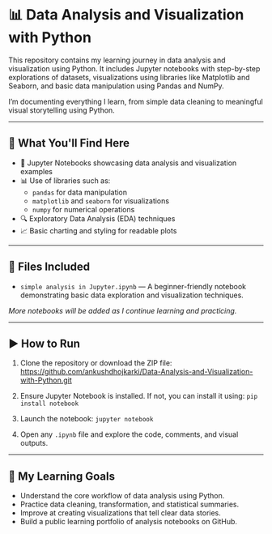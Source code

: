 # 📊 Data Analysis and Visualization with Python

This repository contains my learning journey in data analysis and visualization using Python. It includes Jupyter notebooks with step-by-step explorations of datasets, visualizations using libraries like Matplotlib and Seaborn, and basic data manipulation using Pandas and NumPy.

I’m documenting everything I learn, from simple data cleaning to meaningful visual storytelling using Python.

---

## 📌 What You'll Find Here

- 📂 Jupyter Notebooks showcasing data analysis and visualization examples
- 📊 Use of libraries such as:
  - `pandas` for data manipulation
  - `matplotlib` and `seaborn` for visualizations
  - `numpy` for numerical operations
- 🔍 Exploratory Data Analysis (EDA) techniques
- 📈 Basic charting and styling for readable plots

---

## 📁 Files Included

- `simple analysis in Jupyter.ipynb` — A beginner-friendly notebook demonstrating basic data exploration and visualization techniques.

*More notebooks will be added as I continue learning and practicing.*

---

## ▶️ How to Run

1. Clone the repository or download the ZIP file:
   https://github.com/ankushdhojkarki/Data-Analysis-and-Visualization-with-Python.git


2. Ensure Jupyter Notebook is installed. If not, you can install it using:
`pip install notebook`

3. Launch the notebook:
`jupyter notebook`

4. Open any `.ipynb` file and explore the code, comments, and visual outputs.

---

## 🚀 My Learning Goals

- Understand the core workflow of data analysis using Python.
- Practice data cleaning, transformation, and statistical summaries.
- Improve at creating visualizations that tell clear data stories.
- Build a public learning portfolio of analysis notebooks on GitHub.
   
   
